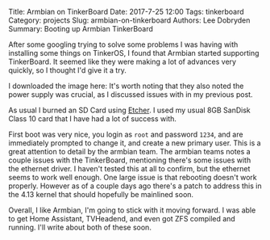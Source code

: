 Title: Armbian on TinkerBoard
Date: 2017-7-25 12:00
Tags: tinkerboard
Category: projects
Slug: armbian-on-tinkerboard
Authors: Lee Dobryden
Summary: Booting up Armbian TinkerBoard

After some googling trying to solve some problems I was having with installing
some things on TinkerOS, I found that Armbian started supporting TinkerBoard.
It seemed like they were making a lot of advances very quickly, so I thought I'd
give it a try.

I downloaded the image here: [](https://www.armbian.com/tinkerboard/)
It's worth noting that they also noted the power supply was crucial,
as I discussed issues with in my previous post.

As usual I burned an SD Card using [Etcher](https://etcher.io). I used my usual
8GB SanDisk Class 10 card that I have had a lot of success with.

First boot was very nice, you login as `root` and password `1234`, and are
immediately prompted to change it, and create a new primary user. This is a great
attention to detail by the armbian team. The armbian teams notes a couple issues
with the TinkerBoard, mentioning there's some issues with the ethernet driver. I
haven't tested this at all to confirm, but the ethernet seems to work well enough.
One large issue is that rebooting doesn't work properly. However as of a couple days
ago there's a patch to address this in the 4.13 kernel that should hopefully be
mainlined soon.

Overall, I like Armbian, I'm going to stick with it moving forward. I was able
to get Home Assistant, TVHeadend, and even got ZFS compiled and
running. I'll write about both of these soon.
